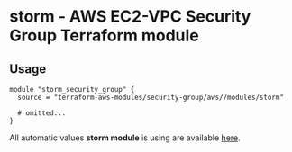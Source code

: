 # storm - AWS EC2-VPC Security Group Terraform module

## Usage

```hcl
module "storm_security_group" {
  source = "terraform-aws-modules/security-group/aws//modules/storm"

  # omitted...
}
```

All automatic values **storm module** is using are available [here](https://github.com/terraform-aws-modules/terraform-aws-security-group/blob/master/modules/storm/auto_values.tf).

<!-- BEGINNING OF PRE-COMMIT-TERRAFORM DOCS HOOK -->
<!-- END OF PRE-COMMIT-TERRAFORM DOCS HOOK -->
